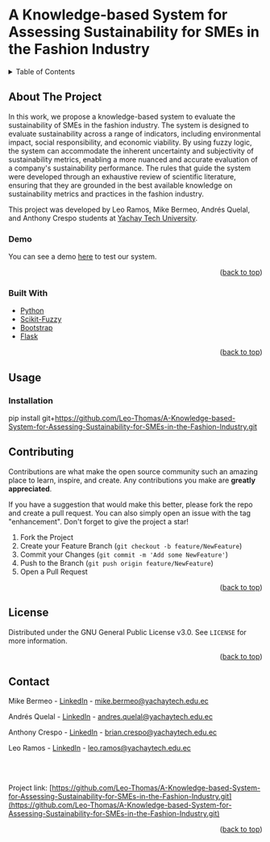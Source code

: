 # A Knowledge-based System for Assessing Sustainability for SMEs in the Fashion Industry

<details>
  <summary>Table of Contents</summary>
  <ol>
    <li>
      <a href="#about-the-project">About The Project</a>
    </li>
    <li><a href="#usage">Usage</a>
    </li>
    <li><a href="#contributing">Contributing</a></li>
    <li><a href="#license">License</a></li>
    <li><a href="#contact">Contact</a></li>
  </ol>
</details>

<!-- ABOUT THE PROJECT -->
## About The Project

In this work, we propose a knowledge-based system to evaluate the sustainability of SMEs in the fashion industry. The system is designed to evaluate sustainability across a range of indicators, including environmental impact, social responsibility, and economic viability. By using fuzzy logic, the system can accommodate the inherent uncertainty and subjectivity of sustainability metrics, enabling a more nuanced and accurate evaluation of a company's sustainability performance. The rules that guide the system were developed through an exhaustive review of scientific literature, ensuring that they are grounded in the best available knowledge on sustainability metrics and practices in the fashion industry.

This project was developed by Leo Ramos, Mike Bermeo, Andrés Quelal, and Anthony Crespo students at [Yachay Tech University](https://www.yachaytech.edu.ec/en/).

### Demo

You can see a demo [here](code/app/build/outputs/apk/debug) to test our system.

<p align="right">(<a href="#top">back to top</a>)</p>



### Built With
* [Python](https://www.python.org/)
* [Scikit-Fuzzy](https://pypi.org/project/scikit-fuzzy/)
* [Bootstrap](https://getbootstrap.com/)
* [Flask](https://flask.palletsprojects.com/en/2.2.x/)

<p align="right">(<a href="#top">back to top</a>)</p>

<!-- GETTING STARTED -->
## Usage

### Installation

pip install git+https://github.com/Leo-Thomas/A-Knowledge-based-System-for-Assessing-Sustainability-for-SMEs-in-the-Fashion-Industry.git

<!-- CONTRIBUTING -->
## Contributing

Contributions are what make the open source community such an amazing place to learn, inspire, and create. Any contributions you make are **greatly appreciated**.

If you have a suggestion that would make this better, please fork the repo and create a pull request. You can also simply open an issue with the tag "enhancement".
Don't forget to give the project a star!

1. Fork the Project
2. Create your Feature Branch (`git checkout -b feature/NewFeature`)
3. Commit your Changes (`git commit -m 'Add some NewFeature'`)
4. Push to the Branch (`git push origin feature/NewFeature`)
5. Open a Pull Request

<p align="right">(<a href="#top">back to top</a>)</p>



<!-- LICENSE -->
## License

Distributed under the GNU General Public License v3.0. See `LICENSE` for more information.

<p align="right">(<a href="#top">back to top</a>)</p>



<!-- CONTACT -->
## Contact

Mike Bermeo - [LinkedIn](https://www.linkedin.com/in/mike-bermeo-1a8869128/) - mike.bermeo@yachaytech.edu.ec

Andrés Quelal - [LinkedIn](https://www.linkedin.com/in/andresq99/) - andres.quelal@yachaytech.edu.ec

Anthony Crespo - [LinkedIn](https://www.linkedin.com/in/anthony-crespo20/) - brian.crespo@yachaytech.edu.ec

Leo Ramos - [LinkedIn](https://www.linkedin.com/in/leo-thomas-ramos/) - leo.ramos@yachaytech.edu.ec

<br>
<br>

Project link: [https://github.com/Leo-Thomas/A-Knowledge-based-System-for-Assessing-Sustainability-for-SMEs-in-the-Fashion-Industry.git](https://github.com/Leo-Thomas/A-Knowledge-based-System-for-Assessing-Sustainability-for-SMEs-in-the-Fashion-Industry.git)

<p align="right">(<a href="#top">back to top</a>)</p>
